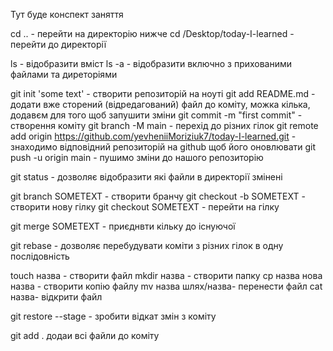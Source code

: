 Тут буде конспект заняття

cd .. - перейти на директорію нижче
cd /Desktop/today-I-learned - перейти до директорії

ls - відобразити вміст
ls -a - відобразити включно з прихованими файлами та диреторіями

git init 'some text' - створити репозиторій на ноуті
git add README.md - додати вже сторений (відредагований) файл до коміту, можка кілька, додавєм для того щоб запушити зміни
git commit -m "first commit" - створення коміту
git branch -M main - перехід до різних гілок
git remote add origin https://github.com/yevheniiMoriziuk7/today-I-learned.git - знаходимо відповідний репозиторій на github щоб його оновлювати
git push -u origin main - пушимо зміни до нашого репозиторію

git status - дозволяє відобразити які файли в директорії змінені

git branch SOMETEXT - створити бранчу
git checkout -b SOMETEXT - створити нову гілку
git checkout SOMETEXT - перейти на гілку

git merge SOMETEXT - приєднвти кільку до існуючої

git rebase - дозволяє перебудувати коміти з різних гілок в одну послідовність

touch назва - створити файл
mkdir назва - створити папку
cp назва нова назва - створити копію файлу
mv назва шлях/назва- перенести файл
cat назва- відкрити файл

git restore --stage - зробити відкат змін з коміту

git add . додаи всі файли до коміту
